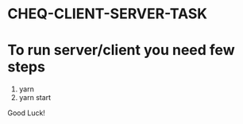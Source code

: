 # CHEQ-CLIENT-SERVER-TASK

# To run server/client you need few steps
1) yarn
2) yarn start

Good Luck!
